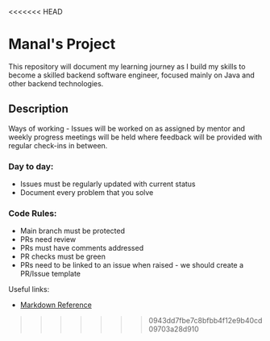 <<<<<<< HEAD

# Manal's Project

This repository will document my learning journey as I build my skills to become a skilled backend software engineer, focused mainly on Java and other backend technologies.

## Description
Ways of working - Issues will be worked on as assigned by mentor and weekly progress meetings will be held where feedback will be provided with regular check-ins in between.

### Day to day:

* Issues must be regularly updated with current status
* Document every problem that you solve

### Code Rules:
* Main branch must be protected
* PRs need review
* PRs must have comments addressed
* PR checks must be green
* PRs need to be linked to an issue when raised - we should create a PR/Issue template

Useful links:
* [Markdown Reference](https://www.markdownguide.org/cheat-sheet/)
                                                                            

>>>>>>> 0943dd7fbe7c8bfbb4f12e9b40cd09703a28d910
